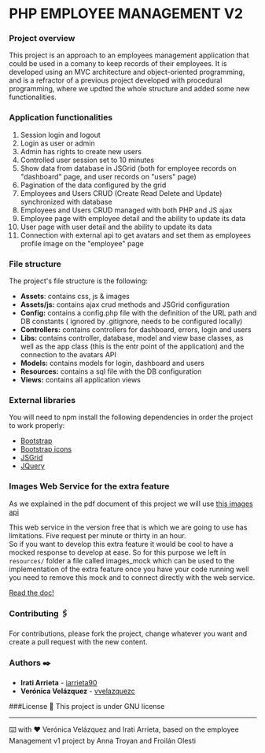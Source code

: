 # PHP EMPLOYEE MANAGEMENT V2

### Project overview

This project is an approach to an employees management application that could be used in a comany to keep records of their employees. It is developed using an MVC architecture and object-oriented programming, and is a refractor of a previous project developed with procedural programming, where we updted the whole structure and added some new functionalities.

### Application functionalities

1. Session login and logout
2. Login as user or admin
3. Admin has rights to create new users
4. Controlled user session set to 10 minutes
5. Show data from database in JSGrid (both for employee records on "dashboard" page, and user records on "users" page)
6. Pagination of the data configured by the grid
7. Employees and Users CRUD (Create Read Delete and Update) synchronized with database
8. Employees and Users CRUD managed with both PHP and JS ajax
9. Employee page with employee detail and the ability to update its data
10. User page with user detail and the ability to update its data
11. Connection with external api to get avatars and set them as employees profile image on the "employee" page

### File structure

The project's file structure is the following:

- **Assets**: contains css, js & images
- **Assets/js:** contains ajax crud methods and JSGrid configuration
- **Config:** contains a config.php file with the definition of the URL path and DB constants ( ignored by .gitignore, needs to be configured locally)
- **Controllers:** contains controllers for dashboard, errors, login and users
- **Libs:** contains controller, database, model and view base classes, as well as the app class (this is the entr point of the application) and the connection to the avatars API
- **Models:** contains models for login, dashboard and users
- **Resources:** contains a sql file with the DB configuration
- **Views:** contains all application views

### External libraries
You will need to npm install the following dependencies in order the project to work properly:

- [Bootstrap](https://getbootstrap.com/)
- [Bootstrap icons](https://icons.getbootstrap.com/)
- [JSGrid](http://js-grid.com/)
- [JQuery](http://jquery.com/)

### Images Web Service for the extra feature

As we explained in the pdf document of this project we will use [this images api](https://uifaces.co/)

This web service in the version free that is which we are going to use has limitations. Five request per minute or thirty in an hour.  
So if you want to develop this extra feature it would be cool to have a mocked response to develop at ease. So for this purpose we left in `resources/` folder a file called images_mock which can be used to the implementation of the extra feature once you have your code running well you need to remove this mock and to connect directly with the web service.

[Read the doc!](https://uifaces.co/api-docs)

### Contributing 🖇️
For contributions, please fork the project, change whatever you want and create a pull request with the new content.

### Authors ✒️
- **Irati Arrieta** - [iarrieta90](https://github.com/iarrieta90)
- **Verónica Velázquez** - [vvelazquezc](https://github.com/vvelazquezc)

###License 📄
This project is under GNU license

---

⌨️ with ❤️ Verónica Velázquez and Irati Arrieta, based on the employee Management v1 project by Anna Troyan and Froilán Olesti

